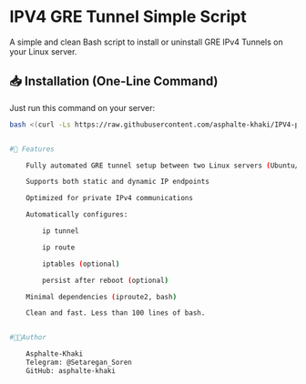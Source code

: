 # IPV4 GRE Tunnel Simple Script

A simple and clean Bash script to install or uninstall GRE IPv4 Tunnels on your Linux server.

## 📥 Installation (One-Line Command)

Just run this command on your server:

```bash
bash <(curl -Ls https://raw.githubusercontent.com/asphalte-khaki/IPV4-privet.Tunell/main/gre-tunnel.sh)


#🚀 Features

    Fully automated GRE tunnel setup between two Linux servers (Ubuntu/Debian)

    Supports both static and dynamic IP endpoints

    Optimized for private IPv4 communications

    Automatically configures:

        ip tunnel

        ip route

        iptables (optional)

        persist after reboot (optional)

    Minimal dependencies (iproute2, bash)

    Clean and fast. Less than 100 lines of bash.


#👨‍💻Author

    Asphalte-Khaki
    Telegram: @Setaregan_Soren
    GitHub: asphalte-khaki
  
